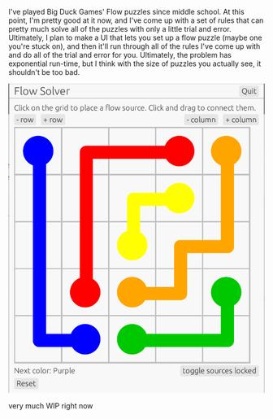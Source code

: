 
I've played Big Duck Games' Flow puzzles since middle school. At this point, I'm pretty good at it now, and I've come up with a set of rules that can pretty much solve all of the puzzles
with only a little trial and error. Ultimately, I plan to make a UI that lets you set up a flow puzzle (maybe one you're stuck on), and then it'll run through all of the rules I've come
up with and do all of the trial and error for you. Ultimately, the problem has exponential run-time, but I think with the size of puzzles you actually see, it shouldn't be too bad.

![image](Screenshot.png "Screenshot")

very much WIP right now
